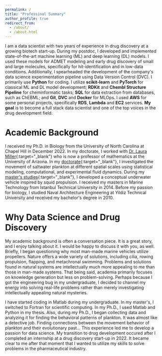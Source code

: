 ```yaml
---
permalink: /
title: "Professinal Summary"
author_profile: true
redirect_from: 
  - /about/
  - /about.html
---
```


I am a data scientist with two years of experience in drug discovery at a growing biotech start-up. During my postdoc, I developed and implemented state-of-the-art machine learning (ML) and deep learning (DL) models. I used these models for ADMET modeling and early drug discovery of small and large molecules, specifically for hit-identification and in low-data conditions. Additionally, I spearheaded the development of the company's data science experimentation pipeline using Data Version Control (DVC). I primarily use __Python__ for coding. I utilize __scikit-learn__ and __PyTorch__ for classical ML and DL model development; __RDKit__ and __Chembl Structure Pipeline__ for cheminformatic tasks; __SQL__ for data extraction from databases, such as ChEBML; and __Git__, __DVC__ and __Docker__ for MLOps. I used __AWS__ for some personal projects, specifically __RDS__, __Lambda__ and __EC2__ services. __My goal__ is to become a full stack data scientist and one of the top voices in the drug development field.

Academic Background
======
I received my Ph.D. in Biology from the University of North Carolina at Chapel Hill in December 2022. In my doctorate, I worked with [Dr. Laura Miller](https://sites.google.com/site/swimflypump/people/LauraMiller?authuser=0){:target="_blank"} who is now a professor of mathematics at the University of Arizona. In my [doctorate](https://www.proquest.com/openview/585899e9930f8d7d911d17674c69f0ba/1?pq-origsite=gscholar&cbl=18750&diss=y){:target="_blank"}, I investigated the movement of saltwater plankton at different spatial scales using statistical modeling, computational, and experimental fluid dynamics. During my [master's studies](https://polen.itu.edu.tr:8443/server/api/core/bitstreams/c85a391a-6158-43d5-81bd-3e0c4506f548/content){:target="_blank"}, I developed a conceptual underwater vehicle inspired by squid propulsion. I received my masters in Marine Technology from Istanbul Technical University in 2014. Before my passion for biology, I studied Naval Architecture Engineering at Yildiz Technical University and received my bachelor's degree in 2010.

Why Data Science and Drug Discovery
======
My academic background is often a conversation piece. It is a great story, and I enjoy talking about it. I would be happy to discuss it with you, as well. Briefly, I began questioning why most man-made marine vehicles utilize propellers. Nature offers a wide variety of solutions, including cilia, rowing propulsion, flapping, and metachronal swimming. Problems and solutions found in natural systems are intellectually much more appealing to me than those in man-made systems. That being said, academia primarily focuses on knowledge generation but less on problem-solving. Perhaps because I got the engineering bug in my undergraduate, I decided to channel my energy into solving real-life problems rather than merely investigating intellectually appealing natural mysteries.

I have started coding in Matlab during my undergraduate. In my master's, I switched to Fortran for scientific computing. In my Ph.D., I used Matlab and Python in my thesis. Also, during my Ph.D., I began collecting data and analyzing it for finding the behavioral patterns of plankton. It was almost like a detective job. Finding connections between the movement behavior of plankton and their evolutionary past... This experience led me to develop a passion for data science. My transition to drug development occured after I completed an internship at a drug discovery start-up in 2022. It became clear to me after that moment that I wanted to utilize my skills to solve problems in the pharmaceutical industry.